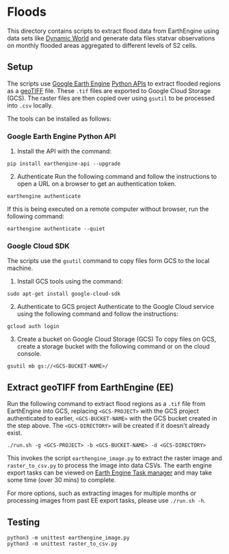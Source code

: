 # Floods
This directory contains scripts to extract flood data from EarthEngine using
data sets like
[Dynamic
World](https://developers.google.com/earth-engine/datasets/catalog/GOOGLE_DYNAMICWORLD_V1) 
and generate data files statvar observations on monthly flooded areas
aggregated to different levels of S2 cells.

## Setup

The scripts use [Google Earth Engine](https://earthengine.google.com/)
[Python APIs](https://developers.google.com/earth-engine/guides/python_install)
to extract flooded regions as a [geoTIFF](https://en.wikipedia.org/wiki/GeoTIFF)
file.  These `.tif` files are exported to Google Cloud Storage (GCS).
The raster files are then copied over using `gsutil` to be processed into `.csv` locally.


The tools can be installed as follows:
### Google Earth Engine Python API

1. Install the API with the command:
```
pip install earthengine-api --upgrade
```

2. Authenticate
Run the following command and follow the instructions to open a URL on a browser
to get an authentication token.
```
earthengine authenticate
```

If this is being executed on a remote computer without browser, run the
following command:
```
earthengine authenticate --quiet
```

### Google Cloud SDK
The scripts use the `gsutil` command to copy files form GCS to the local
machine.

1. Install GCS tools using the command:
```
sudo apt-get install google-cloud-sdk
```

2. Authenticate to GCS project
Authenticate to the Google Cloud service using the following command and follow
the instructions:
```
gcloud auth login
```

3. Create a bucket on Google Cloud Storage (GCS)
To copy files on GCS, create a storage bucket with the following command or on
the cloud console.
```
gsutil mb gs://<GCS-BUCKET-NAME>/
```

## Extract geoTIFF from EarthEngine (EE)
Run the following command to extract flood regions as a `.tif` file from
EarthEngine into GCS, replacing `<GCS-PROJECT>` with the GCS project
authenticated to earlier, `<GCS-BUCKET-NAME>` with the GCS bucket created in
the step above. The `<GCS-DIRECTORY>` will be created if it doesn't already
exist.
```
./run.sh -g <GCS-PROJECT> -b <GCS-BUCKET-NAME> -d <GCS-DIRECTORY>
```

This invokes the script `earthengine_image.py` to extract the raster image and
`raster_to_csv.py` to process the image into data CSVs.
The earth engine export tasks can be viewed on [Earth Engine Task
manager](https://code.earthengine.google.com/tasks) and may take some time (over
30 mins) to complete.

For more options, such as extracting images for multiple months or
processing images from past EE export tasks, please use `./run.sh -h`.


## Testing

```
python3 -m unittest earthengine_image.py
python3 -m unittest raster_to_csv.py
```
